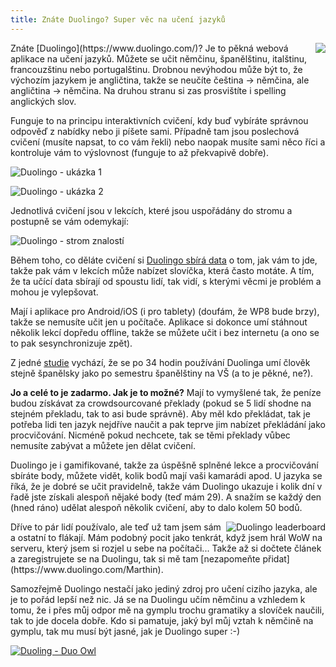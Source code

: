```yaml
---
title: Znáte Duolingo? Super věc na učení jazyků
---
```


<img src="/data/2013/2013-09-16-znate-duolingo-super-vec-na-uceni-jazyku/2013-09-16-duolingo-0-duolingo-owl.png" style="float:right"/>
Znáte [Duolingo](https://www.duolingo.com/)? Je to pěkná webová aplikace na učení jazyků. Můžete se učit němčinu, španělštinu, italštinu, francouzštinu nebo portugalštinu. Drobnou nevýhodou může být to, že výchozím jazykem je angličtina, takže se neučíte čeština -> němčina, ale angličtina -> němčina. Na druhou stranu si zas prosvištíte i spelling anglických slov.

Funguje to na principu interaktivních cvičení, kdy buď vybíráte správnou odpověď z nabídky nebo ji píšete sami. Případně tam jsou poslechová cvičení (musíte napsat, to co vám řekli) nebo naopak musíte sami něco říci a kontroluje vám to výslovnost (funguje to až překvapivě dobře).

![Duolingo - ukázka 1](/data/2013/2013-09-16-znate-duolingo-super-vec-na-uceni-jazyku/2013-09-16-duolingo-1-duo1.png)

![Duolingo - ukázka 2](/data/2013/2013-09-16-znate-duolingo-super-vec-na-uceni-jazyku/2013-09-16-duolingo-2-duo2.png)

Jednotlivá cvičení jsou v lekcích, které jsou uspořádány do stromu a postupně se vám odemykají:

![Duolingo - strom znalostí](/data/2013/2013-09-16-znate-duolingo-super-vec-na-uceni-jazyku/2013-09-16-duolingo-3-duo-tree.png)

Během toho, co děláte cvičení si [Duolingo sbírá data](http://duolingo.tumblr.com/post/41960192602/duolingos-data-driven-approach-to-education) o tom, jak vám to jde, takže pak vám v lekcích může nabízet slovíčka, která často motáte. A tím, že ta učící data sbírají od spoustu lidí, tak vidí, s kterými věcmi je problém a mohou je vylepšovat.

Mají i aplikace pro Android/iOS (i pro tablety) (doufám, že WP8 bude brzy), takže se nemusíte učit jen u počítače. Aplikace si dokonce umí stáhnout několik lekcí dopředu offline, takže se můžete učit i bez internetu (a ono se to pak sesynchronizuje zpět).

Z jedné [studie](https://techcrunch.com/2013/01/17/study-learning-spanish-with-duolingo-can-be-more-effective-than-college-classes-or-rosetta-stone/) vychází, že se po 34 hodin používání Duolinga umí člověk stejně španělsky jako po semestru španělštiny na VŠ (a to je pěkné, ne?).

**Jo a celé to je zadarmo. Jak je to možné?** Mají to vymyšlené tak, že peníze budou získávat za crowdsourcované překlady (pokud se 5 lidí shodne na stejném překladu, tak to asi bude správně). Aby měl kdo překládat, tak je potřeba lidi ten jazyk nejdříve naučit a pak teprve jim nabízet překládání jako procvičování. Nicméně pokud nechcete, tak se těmi překlady vůbec nemusíte zabývat a můžete jen dělat cvičení.

Duolingo je i gamifikované, takže za úspěšně splněné lekce a procvičování sbíráte body, můžete vidět, kolik bodů mají vaši kamarádi apod. U jazyka se říká, že je dobré se učit pravidelně, takže vám Duolingo ukazuje i kolik dní v řadě jste získali alespoň nějaké body (teď mám 29). A snažím se každý den (hned ráno) udělat alespoň několik cvičení, aby to dalo kolem 50 bodů.

<img src="/data/2013/2013-09-16-znate-duolingo-super-vec-na-uceni-jazyku/2013-09-16-duolingo-4-leaderboard.png" alt="Duolingo leaderboard" style="float:right"/>
Dříve to pár lidí používalo, ale teď už tam jsem sám a ostatní to flákají.
Mám podobný pocit jako tenkrát, když jsem hrál WoW na serveru, který jsem si rozjel u sebe na počítači... Takže až si dočtete článek a zaregistrujete se na Duolingu, tak si mě tam [nezapomeňte přidat](https://www.duolingo.com/Marthin).

Samozřejmě Duolingo nestačí jako jediný zdroj pro učení cizího jazyka, ale je to pořád lepší než nic. Já se na Duolingu učím němčinu a vzhledem k tomu, že i přes můj odpor mě na gymplu trochu gramatiky a slovíček naučili, tak to jde docela dobře. Kdo si pamatuje, jaký byl můj vztah k němčině na gymplu, tak mu musí být jasné, jak je Duolingo super :-)

[![Duoling - Duo Owl](/data/2013/2013-09-16-znate-duolingo-super-vec-na-uceni-jazyku/2013-09-16-duolingo-5-duolingo-banner.png)](https://www.duolingo.com/)
